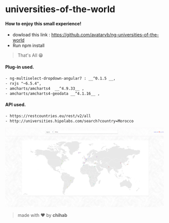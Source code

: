 # universities-of-the-world

#### How to enjoy this small experience!

  - dowload this link : https://github.com/avatarvb/ng-universities-of-the-world
  - Run npm install
  
  >That's All    😁
  
  #### Plug-in used.

    - ng-multiselect-dropdown-angular7 : __^0.1.5 __,
    - rxjs "~6.5.4",
    - amcharts/amcharts4  __^4.9.33__ ,
    - amcharts/amcharts4-geodata __^4.1.16__ ,
    
  #### API used.

    - https://restcountries.eu/rest/v2/all 
    - http://universities.hipolabs.com/search?country=Morocco
    
    
![image](https://github.com/avatarvb/ng-universities-of-the-world/blob/master/UniversitiesOfTheWorld.png)

    
  >made with ❤ by **chihab**
